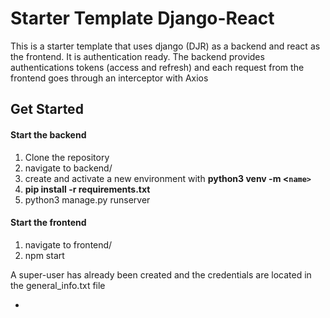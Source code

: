 # Starter Template Django-React

This is a starter template that uses django (DJR) as a backend and react as the frontend. It is authentication ready. The backend provides authentications tokens (access and refresh) and each request from the frontend goes through an interceptor with Axios

## Get Started

#### Start the backend


1. Clone the repository
2. navigate to backend/
3. create and activate a new environment with **python3 venv -m <`name> `**
4. **pip install -r requirements.txt**
5. python3 manage.py runserver


#### Start the frontend

1. navigate to frontend/
2. npm start


A super-user has already been created and the credentials are located in the general_info.txt file



















































































































































































































































































































































































































































































*
